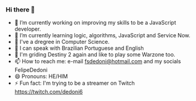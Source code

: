 ### Hi there 👋





- 🔭 I’m currently working on improving my skills to be a JavaScript developer.
- 🌱 I’m currently learning logic, algorithms, JavaScript and Service Now.
- 👯 I've a dregree in Computer Science.
- 🤔 I can speak with Brazilian Portuguese and English 
- 💬 I'm griding Destiny 2 again and like to play some Warzone too.
- 📫 How to reach me: e-mail fsdedoni@hotmail.com and my socials FelipeDedoni
- 😄 Pronouns: HE/HIM
- ⚡ Fun fact: I'm trying to be a streamer on Twitch https://twitch.com/dedoni6

